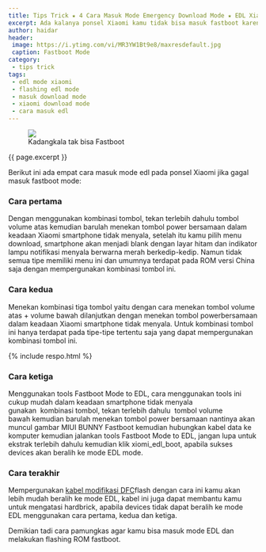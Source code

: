 ```yaml
---
title: Tips Trick ★ 4 Cara Masuk Mode Emergency Download Mode ★ EDL Xiaomi
excerpt: Ada kalanya ponsel Xiaomi kamu tidak bisa masuk fastboot karena beberapa sebab. Untuk melakukan flashing pun harus memakai mode EDL
author: haidar
header:
 image: https://i.ytimg.com/vi/MR3YW1Bt9e8/maxresdefault.jpg
 caption: Fastboot Mode
category:
 - tips trick
tags:
 - edl mode xiaomi
 - flashing edl mode
 - masuk download mode
 - xiaomi download mode
 - cara masuk edl
---
```

<figure><img src="https://i.ytimg.com/vi/MR3YW1Bt9e8/default.jpg"/><figcaption>Kadangkala tak bisa Fastboot</figcaption></figure>

{{ page.excerpt }}

Berikut ini ada empat cara masuk mode edl pada ponsel Xiaomi jika gagal masuk fastboot mode:

### Cara pertama

Dengan menggunakan kombinasi tombol, tekan terlebih dahulu tombol volume atas kemudian barulah menekan tombol power bersamaan dalam keadaan Xiaomi smartphone tidak menyala, setelah itu kamu pilih menu download, smartphone akan menjadi blank dengan layar hitam dan indikator lampu notifikasi menyala berwarna merah berkedip-kedip. Namun tidak semua tipe memiliki menu ini dan umumnya terdapat pada ROM versi China saja dengan mempergunakan kombinasi tombol ini.

### Cara kedua

Menekan kombinasi tiga tombol yaitu dengan cara menekan tombol volume atas + volume bawah dilanjutkan dengan menekan tombol powerbersamaan dalam keadaan Xiaomi smartphone tidak menyala. Untuk kombinasi tombol ini hanya terdapat pada tipe-tipe tertentu saja yang dapat mempergunakan kombinasi tombol ini.

{% include respo.html %}

### Cara ketiga

Menggunakan tools Fastboot Mode to EDL, cara menggunakan tools ini cukup mudah dalam keadaan smartphone tidak menyala gunakan  kombinasi tombol, tekan terlebih dahulu  tombol volume bawah kemudian barulah menekan tombol power bersamaan nantinya akan muncul gambar MIUI BUNNY Fastboot kemudian hubungkan kabel data ke komputer kemudian jalankan tools Fastboot Mode to EDL, jangan lupa untuk ekstrak terlebih dahulu kemudian klik xiomi_edl_boot, apabila sukses devices akan beralih ke mode EDL mode.

### Cara terakhir

Mempergunakan [kabel modifikasi DFC](https://mi.knoacc.org/cara-membuat-sendiri-kabel-dfc-cara-pakai-edl-mode)flash dengan cara ini kamu akan lebih mudah beralih ke mode EDL, kabel ini juga dapat membantu kamu untuk mengatasi hardbrick, apabila devices tidak dapat beralih ke mode EDL menggunakan cara pertama, kedua dan ketiga.

Demikian tadi cara pamungkas agar kamu bisa masuk mode EDL dan melakukan flashing ROM fastboot.
